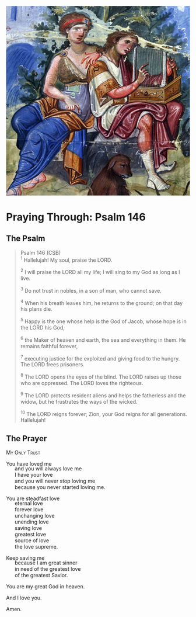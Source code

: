<img class="intro-right" src="art-paris-psalter.jpg">

<style>
  li {list-style-type: none;}
  p + ul {
    margin-top: -18px;
}
</style>

# Praying Through: Psalm 146

## The Psalm

>Psalm 146 (CSB)  
><sup>1</sup> Hallelujah! My soul, praise the LORD. 
>
><sup>2</sup> I will praise the LORD all my life; I will sing to my God as long as I live. 
>
><sup>3</sup> Do not trust in nobles, in a son of man, who cannot save. 
>
><sup>4</sup> When his breath leaves him, he returns to the ground; on that day his plans die. 
>
><sup>5</sup> Happy is the one whose help is the God of Jacob, whose hope is in the LORD his God, 
>
><sup>6</sup> the Maker of heaven and earth, the sea and everything in them. He remains faithful forever, 
>
><sup>7</sup> executing justice for the exploited and giving food to the hungry. The LORD frees prisoners. 
>
><sup>8</sup> The LORD opens the eyes of the blind. The LORD raises up those who are oppressed. The LORD loves the righteous. 
>
><sup>9</sup> The LORD protects resident aliens and helps the fatherless and the widow, but he frustrates the ways of the wicked. 
>
><sup>10</sup> The LORD reigns forever; Zion, your God reigns for all generations. Hallelujah!

## The Prayer

<div style="font-variant: small-caps;">
My Only Trust
</div>

You have loved me
* and you will always love me
* I have your love
* and you will never stop loving me
* because you never started loving me.

You are steadfast love
* eternal love
* forever love
* unchanging love
* unending love
* saving love
* greatest love
* source of love
* the love supreme.

Keep saving me
* because I am great sinner
* in need of the greatest love
* of the greatest Savior.

You are my great God in heaven.

And I love you.

Amen.

